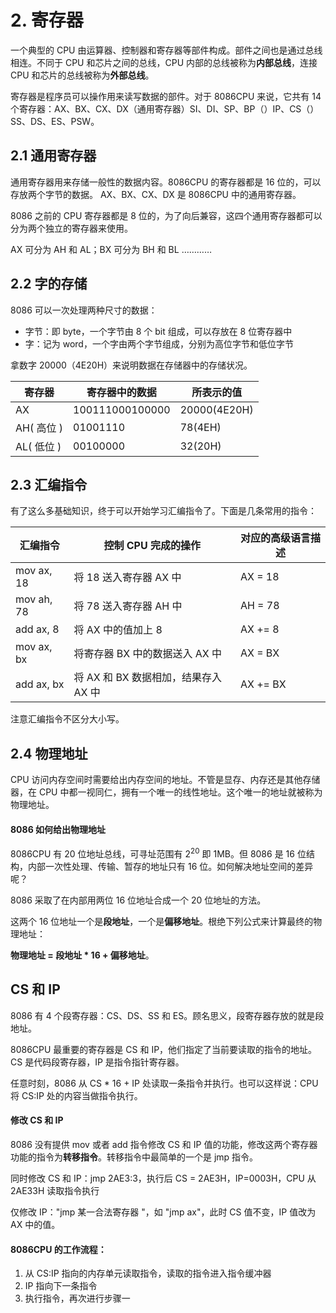 # 2. 寄存器

一个典型的 CPU 由运算器、控制器和寄存器等部件构成。部件之间也是通过总线相连。不同于 CPU 和芯片之间的总线，CPU 内部的总线被称为**内部总线**，连接 CPU 和芯片的总线被称为**外部总线**。

寄存器是程序员可以操作用来读写数据的部件。对于 8086CPU 来说，它共有 14 个寄存器：AX、BX、CX、DX（通用寄存器）SI、DI、SP、BP（）IP、CS（）SS、DS、ES、PSW。

## 2.1 通用寄存器

通用寄存器用来存储一般性的数据内容。8086CPU 的寄存器都是 16 位的，可以存放两个字节的数据。 AX、BX、CX、DX 是 8086CPU 中的通用寄存器。

8086 之前的 CPU 寄存器都是 8 位的，为了向后兼容，这四个通用寄存器都可以分为两个独立的寄存器来使用。

AX 可分为 AH 和 AL；BX 可分为 BH 和 BL …………

## 2.2 字的存储

8086 可以一次处理两种尺寸的数据：

- 字节：即 byte，一个字节由 8 个 bit 组成，可以存放在 8 位寄存器中
- 字：记为 word，一个字由两个字节组成，分别为高位字节和低位字节

拿数字 20000（4E20H）来说明数据在存储器中的存储状况。

| 寄存器    | 寄存器中的数据         | 所表示的值        |
| ------ | --------------- | ------------ |
| AX     | 100111000100000 | 20000(4E20H) |
| AH( 高位 ) | 01001110        | 78(4EH)      |
| AL( 低位 ) | 00100000        | 32(20H)      |

## 2.3 汇编指令

有了这么多基础知识，终于可以开始学习汇编指令了。下面是几条常用的指令：

| 汇编指令       | 控制 CPU 完成的操作         | 对应的高级语言描述 |
| ---------- | ------------------ | --------- |
| mov ax, 18 | 将 18 送入寄存器 AX 中        | AX = 18   |
| mov ah, 78 | 将 78 送入寄存器 AH 中        | AH = 78   |
| add ax, 8  | 将 AX 中的值加上 8          | AX += 8   |
| mov ax, bx | 将寄存器 BX 中的数据送入 AX 中    | AX = BX   |
| add ax, bx | 将 AX 和 BX 数据相加，结果存入 AX 中 | AX += BX  |

注意汇编指令不区分大小写。

## 2.4 物理地址

CPU 访问内存空间时需要给出内存空间的地址。不管是显存、内存还是其他存储器，在 CPU 中都一视同仁，拥有一个唯一的线性地址。这个唯一的地址就被称为物理地址。

#### 8086 如何给出物理地址

8086CPU 有 20 位地址总线，可寻址范围有 $2^{20}$ 即 1MB。但 8086 是 16 位结构，内部一次性处理、传输、暂存的地址只有 16 位。如何解决地址空间的差异呢？

8086 采取了在内部用两位 16 位地址合成一个 20 位地址的方法。

这两个 16 位地址一个是**段地址**，一个是**偏移地址**。根绝下列公式来计算最终的物理地址：

**物理地址 = 段地址 * 16 + 偏移地址**。

## CS 和 IP

8086 有 4 个段寄存器：CS、DS、SS 和 ES。顾名思义，段寄存器存放的就是段地址。

8086CPU 最重要的寄存器是 CS 和 IP，他们指定了当前要读取的指令的地址。CS 是代码段寄存器，IP 是指令指针寄存器。

任意时刻，8086 从 CS * 16 + IP 处读取一条指令并执行。也可以这样说：CPU 将 CS:IP 处的内容当做指令执行。

#### 修改 CS 和 IP

8086 没有提供 mov 或者 add 指令修改 CS 和 IP 值的功能，修改这两个寄存器功能的指令为**转移指令**。转移指令中最简单的一个是 jmp 指令。

同时修改 CS 和 IP：jmp 2AE3:3，执行后 CS = 2AE3H，IP=0003H，CPU 从 2AE33H 读取指令执行

仅修改 IP："jmp 某一合法寄存器 "，如 "jmp ax"，此时 CS 值不变，IP 值改为 AX 中的值。

#### 8086CPU 的工作流程：

1. 从 CS:IP 指向的内存单元读取指令，读取的指令进入指令缓冲器
2. IP 指向下一条指令
3. 执行指令，再次进行步骤一